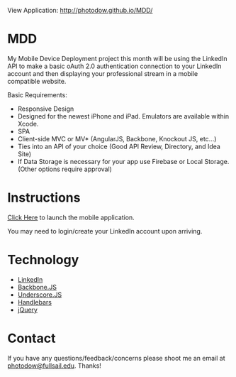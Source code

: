 View Application: <a href="http://photodow.github.io/MDD/" target="_blank">http://photodow.github.io/MDD/</a>

MDD
===

My Mobile Device Deployment project this month will be using the LinkedIn API to make a basic oAuth 2.0 authentication connection to your LinkedIn account and then displaying your professional stream in a mobile compatible website.

Basic Requirements:
<ul>
	<li>Responsive Design</li>
	<li>Designed for the newest iPhone and iPad. Emulators are available within Xcode.</li>
	<li>SPA</li>
	<li>Client-side MVC or MV* (AngularJS, Backbone, Knockout JS, etc...)</li>
	<li>Ties into an API of your choice (Good API Review, Directory,  and Idea Site)</li>
	<li>If Data Storage is necessary for your app use Firebase or Local Storage. (Other options require approval)</li>
</ul>

Instructions
===

<a href="http://photodow.github.io/MDD/" target="_blank">Click Here</a> to launch the mobile application.

You may need to login/create your LinkedIn account upon arriving.

Technology
===

<ul>
	<li><a href="developers.linkedin.com" target="_blank">LinkedIn</a></li>
	<li><a href="http://backbonejs.org/" target="_blank">Backbone.JS</a></li>
	<li><a href="http://underscorejs.org/" target="_blank">Underscore.JS</a></li>
	<li><a href="http://handlebarsjs.com/" target="_blank">Handlebars</a></li>
	<li><a href="http://jquery.com/" target="_blank">jQuery</a></li>
</ul>

Contact
===

If you have any questions/feedback/concerns please shoot me an email at <a href="mailto:photodow@fullsail.edu">photodow@fullsail.edu. Thanks!
